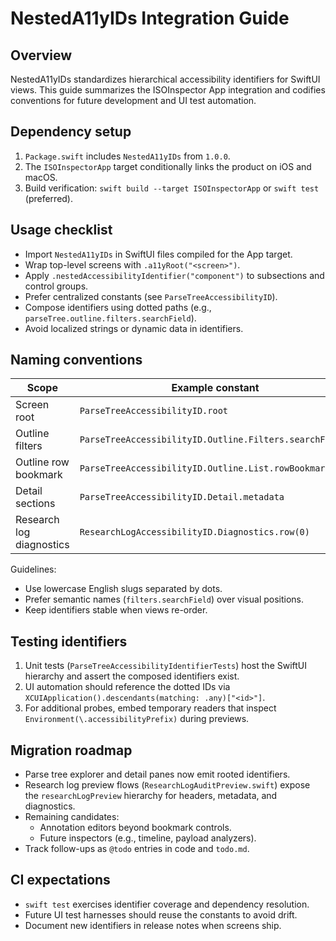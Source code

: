# NestedA11yIDs Integration Guide

## Overview
NestedA11yIDs standardizes hierarchical accessibility identifiers for SwiftUI views.
This guide summarizes the ISOInspector App integration and codifies conventions for
future development and UI test automation.

## Dependency setup
1. `Package.swift` includes `NestedA11yIDs` from `1.0.0`.
2. The `ISOInspectorApp` target conditionally links the product on iOS and macOS.
3. Build verification: `swift build --target ISOInspectorApp` or `swift test` (preferred).

## Usage checklist
- Import `NestedA11yIDs` in SwiftUI files compiled for the App target.
- Wrap top-level screens with `.a11yRoot("<screen>")`.
- Apply `.nestedAccessibilityIdentifier("component")` to subsections and control groups.
- Prefer centralized constants (see `ParseTreeAccessibilityID`).
- Compose identifiers using dotted paths (e.g., `parseTree.outline.filters.searchField`).
- Avoid localized strings or dynamic data in identifiers.

## Naming conventions
| Scope | Example constant | Resulting ID |
| --- | --- | --- |
| Screen root | `ParseTreeAccessibilityID.root` | `parseTree` |
| Outline filters | `ParseTreeAccessibilityID.Outline.Filters.searchField` | `parseTree.outline.filters.searchField` |
| Outline row bookmark | `ParseTreeAccessibilityID.Outline.List.rowBookmark(42)` | `parseTree.outline.list.row.42.bookmark` |
| Detail sections | `ParseTreeAccessibilityID.Detail.metadata` | `parseTree.detail.metadata` |
| Research log diagnostics | `ResearchLogAccessibilityID.Diagnostics.row(0)` | `researchLogPreview.diagnostics.row.0` |

Guidelines:
- Use lowercase English slugs separated by dots.
- Prefer semantic names (`filters.searchField`) over visual positions.
- Keep identifiers stable when views re-order.

## Testing identifiers
1. Unit tests (`ParseTreeAccessibilityIdentifierTests`) host the SwiftUI hierarchy and assert the composed identifiers exist.
2. UI automation should reference the dotted IDs via `XCUIApplication().descendants(matching: .any)["<id>"]`.
3. For additional probes, embed temporary readers that inspect `Environment(\.accessibilityPrefix)` during previews.

## Migration roadmap
- Parse tree explorer and detail panes now emit rooted identifiers.
- Research log preview flows (`ResearchLogAuditPreview.swift`) expose the `researchLogPreview` hierarchy for headers, metadata,
  and diagnostics.
- Remaining candidates:
  - Annotation editors beyond bookmark controls.
  - Future inspectors (e.g., timeline, payload analyzers).
- Track follow-ups as `@todo` entries in code and `todo.md`.

## CI expectations
- `swift test` exercises identifier coverage and dependency resolution.
- Future UI test harnesses should reuse the constants to avoid drift.
- Document new identifiers in release notes when screens ship.
